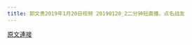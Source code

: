 ```yaml
---
title: 郭文贵2019年1月20日视频 20190120_2二分钟短直播，点名战友
---
```


[原文連接](https://gnews.org/ThreadView/53478116)


